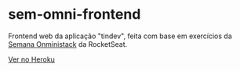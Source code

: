 # sem-omni-frontend
Frontend web da aplicação "tindev", feita com base em exercícios da 
[Semana Onministack](https://rocketseat.com.br/week-8/aulas) da RocketSeat.

[Ver no Heroku](https://sem-omni-frontend.herokuapp.com/)
